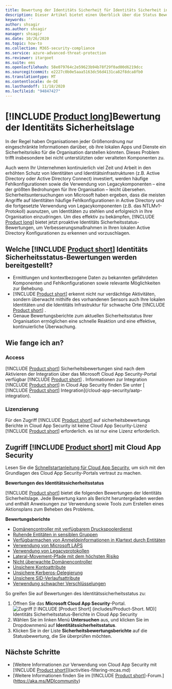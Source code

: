 ```yaml
---
title: Bewertung der Identitäts Sicherheit für Identitäts Sicherheit in Microsoft Defender
description: Dieser Artikel bietet einen Überblick über die Status Bewertungsberichte von Microsoft Defender für Identity Security.
keywords: ''
author: shsagir
ms.author: shsagir
manager: shsagir
ms.date: 10/26/2020
ms.topic: how-to
ms.collection: M365-security-compliance
ms.service: azure-advanced-threat-protection
ms.reviewer: itargoet
ms.suite: ems
ms.openlocfilehash: 58e079764c2e59623b94b78f29f0ad00d6219dcc
ms.sourcegitcommit: e2227c0b0e5aaa5163dc56d4131ca82f8dca8fb0
ms.translationtype: MT
ms.contentlocale: de-DE
ms.lasthandoff: 11/18/2020
ms.locfileid: "94847427"
---
```

# <a name="product-longs-identity-security-posture-assessments"></a>[!INCLUDE [Product long](includes/product-long.md)]Bewertung der Identitäts Sicherheitslage

In der Regel haben Organisationen jeder Größenordnung nur eingeschränkte Informationen darüber, ob ihre lokalen Apps und Dienste ein Sicherheitsrisiko für die Organisation darstellen könnten. Dieses Problem trifft insbesondere bei nicht unterstützten oder veralteten Komponenten zu.

Auch wenn Ihr Unternehmen kontinuierlich viel Zeit und Arbeit in den erhöhten Schutz von Identitäten und Identitätsinfrastrukturen (z.B. Active Directory oder Active Directory Connect) investiert, werden häufige Fehlkonfigurationen sowie die Verwendung von Legacykomponenten – eine der größten Bedrohungen für Ihre Organisation – leicht übersehen. Sicherheitsuntersuchungen von Microsoft haben ergeben, dass die meisten Angriffe auf Identitäten häufige Fehlkonfigurationen in Active Directory und die fortgesetzte Verwendung von Legacykomponenten (z.B. das NTLMv1-Protokoll) ausnutzen, um Identitäten zu stehlen und erfolgreich in Ihre Organisation einzudringen. Um dies effektiv zu bekämpfen, [!INCLUDE [Product long](includes/product-long.md)] bietet jetzt proaktive Identitäts Sicherheitsstatus-Bewertungen, um Verbesserungsmaßnahmen in Ihren lokalen Active Directory Konfigurationen zu erkennen und vorzuschlagen.

## <a name="what-do-product-short-identity-security-posture-assessments-provide"></a>Welche [!INCLUDE [Product short](includes/product-short.md)] Identitäts Sicherheitsstatus-Bewertungen werden bereitgestellt?

- Ermittlungen und kontextbezogene Daten zu bekannten gefährdeten Komponenten und Fehlkonfigurationen sowie relevante Möglichkeiten zur Behebung.
- [!INCLUDE [Product short](includes/product-short.md)] erkennt nicht nur verdächtige Aktivitäten, sondern überwacht mithilfe des vorhandenen Sensors auch Ihre lokalen Identitäten und die Identitäts Infrastruktur für schwache Orte [!INCLUDE [Product short](includes/product-short.md)] .
- Genaue Bewertungsberichte zum aktuellen Sicherheitsstatus Ihrer Organisation ermöglichen eine schnelle Reaktion und eine effektive, kontinuierliche Überwachung.

## <a name="how-do-i-get-started"></a>Wie fange ich an?

### <a name="access"></a>Access

[!INCLUDE [Product short](includes/product-short.md)] Sicherheitsbewertungen sind nach dem Aktivieren der Integration über das Microsoft Cloud App Security-Portal verfügbar [!INCLUDE [Product short](includes/product-short.md)] . Informationen zur Integration [!INCLUDE [Product short](includes/product-short.md)] in Cloud App Security finden Sie unter [ [!INCLUDE [Product short](includes/product-short.md)] Integration](/cloud-app-security/aatp-integration).

### <a name="licensing"></a>Lizenzierung

Für den Zugriff [!INCLUDE [Product short](includes/product-short.md)] auf sicherheitsbewertungs Berichte in Cloud App Security ist keine Cloud App Security-Lizenz [!INCLUDE [Product short](includes/product-short.md)] erforderlich. es ist nur eine Lizenz erforderlich.

## <a name="access-product-short-using-cloud-app-security"></a>Zugriff [!INCLUDE [Product short](includes/product-short.md)] mit Cloud App Security

Lesen Sie die [Schnellstartanleitung für Cloud App Security](/cloud-app-security/getting-started-with-cloud-app-security), um sich mit den Grundlagen des Cloud App Security-Portals vertraut zu machen.

**Bewertungen des Identitätssicherheitsstatus**

[!INCLUDE [Product short](includes/product-short.md)] bietet die folgenden Bewertungen der Identitäts Sicherheitslage. Jede Bewertung kann als Bericht heruntergeladen werden und enthält Anweisungen zur Verwendung sowie Tools zum Erstellen eines Aktionsplans zum Beheben des Problems.

**Bewertungsberichte**

- [Domänencontroller mit verfügbarem Druckspoolerdienst](cas-isp-print-spooler.md)
- [Ruhende Entitäten in sensiblen Gruppen](cas-isp-dormant-entities.md)
- [Verfügbarmachen von Anmeldeinformationen in Klartext durch Entitäten](cas-isp-clear-text.md)
- [Verwendung von Microsoft LAPS](cas-isp-laps.md)
- [Verwendung von Legacyprotokollen](cas-isp-legacy-protocols.md)
- [Lateral-Movement-Pfade mit dem höchsten Risiko](cas-isp-riskiest-lmp.md)
- [Nicht überwachte Domänencontroller](cas-isp-unmonitored-domain-controller.md)
- [Unsichere Kontoattribute](cas-isp-unsecure-account-attributes.md)
- [Unsichere Kerberos-Delegierung](cas-isp-unconstrained-kerberos.md)
- [Unsichere SID-Verlaufsattribute](cas-isp-unsecure-sid-history-attribute.md)
- [Verwendung schwacher Verschlüsselungen](cas-isp-weak-cipher.md)

So greifen Sie auf Bewertungen des Identitätssicherheitsstatus zu:

1. Öffnen Sie das **Microsoft Cloud App Security**-Portal.
    ![Zugriff [! INCLUDE [Product Short] (includes/Product-Short. MD)] Identitäts Sicherheitsstatus-Berichte in Cloud App Security](media/cas-isp-report-1.png)
1. Wählen Sie im linken Menü **Untersuchen** aus, und klicken Sie im Dropdownmenü auf **Identitätssicherheitsstatus**.
1. Klicken Sie in der Liste **Sicherheitsbewertungsberichte** auf die Statusbewertung, die Sie überprüfen möchten.

## <a name="next-steps"></a>Nächste Schritte

- [Weitere Informationen zur Verwendung von Cloud App Security mit [!INCLUDE [Product short](includes/product-short.md)]](activities-filtering-mcas.md)
- [Weitere Informationen finden Sie im [!INCLUDE [Product short](includes/product-short.md)]-Forum.](https://aka.ms/MDIcommunity)
